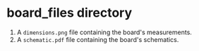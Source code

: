 board_files directory
====================

1. A `dimensions.png` file containing the board's measurements.
2. A `schematic.pdf` file containing the board's schematics.
